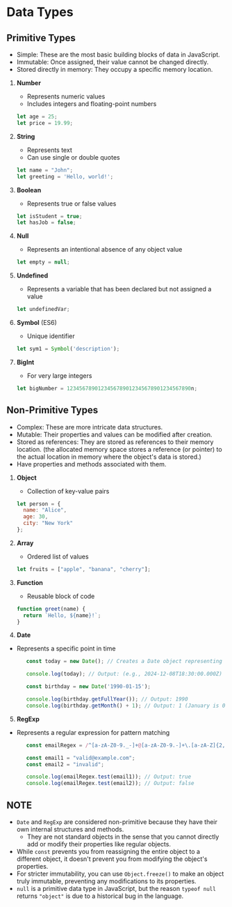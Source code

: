 # Data Types

## Primitive Types
- Simple: These are the most basic building blocks of data in JavaScript.
- Immutable: Once assigned, their value cannot be changed directly.
- Stored directly in memory: They occupy a specific memory location.
  
1. **Number**
   - Represents numeric values
   - Includes integers and floating-point numbers
   ```javascript
   let age = 25;
   let price = 19.99;
   ```

2. **String**
   - Represents text
   - Can use single or double quotes
   ```javascript
   let name = "John";
   let greeting = 'Hello, world!';
   ```

3. **Boolean**
   - Represents true or false values
   ```javascript
   let isStudent = true;
   let hasJob = false;
   ```

4. **Null**
   - Represents an intentional absence of any object value
   ```javascript
   let empty = null;
   ```

5. **Undefined**
   - Represents a variable that has been declared but not assigned a value
   ```javascript
   let undefinedVar;
   ```

6. **Symbol** (ES6)
   - Unique identifier
   ```javascript
   let sym1 = Symbol('description');
   ```

7. **BigInt**
   - For very large integers
   ```javascript
   let bigNumber = 1234567890123456789012345678901234567890n;
   ```

## Non-Primitive Types
- Complex: These are more intricate data structures.
- Mutable: Their properties and values can be modified after creation.
- Stored as references: They are stored as references to their memory location. (the allocated memory space stores a reference (or pointer) to the actual location in memory where the object's data is stored.)
- Have properties and methods associated with them.

1. **Object**
   - Collection of key-value pairs
   ```javascript
   let person = {
     name: "Alice",
     age: 30,
     city: "New York"
   };
   ```

2. **Array**
   - Ordered list of values
   ```javascript
   let fruits = ["apple", "banana", "cherry"];
   ```

3. **Function**
   - Reusable block of code
   ```javascript
   function greet(name) {
     return `Hello, ${name}!`;
   }
   ```
4. **Date**
- Represents a specific point in time
   ```javascript
      const today = new Date(); // Creates a Date object representing the current date and time

      console.log(today); // Output: (e.g., 2024-12-08T18:30:00.000Z)

      const birthday = new Date('1990-01-15'); 

      console.log(birthday.getFullYear()); // Output: 1990 
      console.log(birthday.getMonth() + 1); // Output: 1 (January is 0-indexed)
   ```

5. **RegExp**
- Represents a regular expression for pattern matching
   ```javascript
      const emailRegex = /^[a-zA-Z0-9._-]+@[a-zA-Z0-9.-]+\.[a-zA-Z]{2,}$/;

      const email1 = "valid@example.com";
      const email2 = "invalid";

      console.log(emailRegex.test(email1)); // Output: true
      console.log(emailRegex.test(email2)); // Output: false
   ```

## NOTE
- `Date` and `RegExp` are considered non-primitive because they have their own internal structures and methods.
  - They are not standard objects in the sense that you cannot directly add or modify their properties like regular objects.
- While `const` prevents you from reassigning the entire object to a different object, it doesn't prevent you from modifying the object's properties.
- For stricter immutability, you can use `Object.freeze()` to make an object truly immutable, preventing any modifications to its properties.
- `null` is a primitive data type in JavaScript, but the reason `typeof null` returns `"object"` is due to a historical bug in the language.